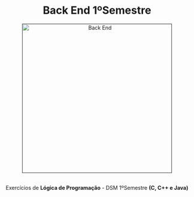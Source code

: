 <h1 align="center"> Back End 1ºSemestre </h1>
<div align="center">
  <a href=""><img src="https://64.media.tumblr.com/cca4f06484b447c0687f0325af5b38c9/428a8db1dc8ae92f-87/s1280x1920/7c751558b1d93e15c2d885cff2162ddb95059b8d.gif" height="400" weight="200" alt="Back End" border="0"></a>
</div>
<br>
<p align="center">Exercícios de <strong>Lógica de Programação</strong> - DSM 1ºSemestre <strong>(C, C++ e Java)</strong></p>
